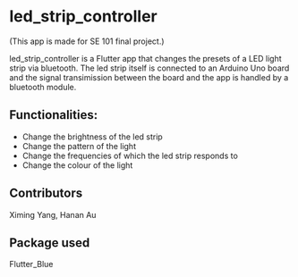 # led_strip_controller

(This app is made for SE 101 final project.)

led_strip_controller is a Flutter app that changes the presets of a LED light strip via bluetooth. The led strip itself 
is connected to an Arduino Uno board and the signal transimission between the board and the app is handled by a bluetooth
module.

## Functionalities:

- Change the brightness of the led strip
- Change the pattern of the light
- Change the frequencies of which the led strip responds to
- Change the colour of the light

## Contributors

Ximing Yang, Hanan Au

## Package used

Flutter_Blue